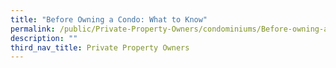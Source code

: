 ```yaml
---
title: "Before Owning a Condo: What to Know"
permalink: /public/Private-Property-Owners/condominiums/Before-owning-a-condo-what-to-know/
description: ""
third_nav_title: Private Property Owners
---
```

